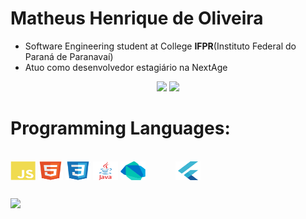 
# Matheus Henrique de Oliveira
<ul>
  <li><a>Software Engineering student at College <b>IFPR</b>(Instituto Federal do Paraná de Paranavaí)</a></li>
  <li><a>Atuo como desenvolvedor estagiário na NextAge</a></li>
</ul>
<div align="center">
  <a href="https://github.com/Mthws167"></a>
  <img height="180em" src="https://github-readme-stats.vercel.app/api?username=Mthws167&show_icons=true&theme=dark&include_all_commits=true&count_private=true"/>
  <img height="180em" src="https://github-readme-stats.vercel.app/api/top-langs/?username=Mthws167&layout=compact&langs_count=7&theme=dark"/>
</div>

# Programming Languages:
<div style="display: inline_block"><br>
 
  <img align="center" alt="Mthws-Js" height="30" width="40" src="https://raw.githubusercontent.com/devicons/devicon/master/icons/javascript/javascript-plain.svg">
  <img align="center" alt="Mthws-HTML" height="30" width="40" src="https://raw.githubusercontent.com/devicons/devicon/master/icons/html5/html5-original.svg">
  <img align="center" alt="Mthws-CSS" height="30" width="40" src="https://raw.githubusercontent.com/devicons/devicon/master/icons/css3/css3-original.svg">
  <img align="center" alt="Mthws-Java" height="30" width="40" src="https://github.com/devicons/devicon/blob/master/icons/java/java-original-wordmark.svg">
  <img align="center" alt="Mthws-Dart" height="30" width="40" src="https://github.com/devicons/devicon/blob/master/icons/dart/dart-original.svg">
  <img align="center" alt="" heigth="30" width="40" src"https://github.com/devicons/devicon/blob/master/icons/spring/spring-original.svg">
  <img align="center" alt="Mthws-Flutter" height="30" width="40" src="https://github.com/devicons/devicon/blob/master/icons/flutter/flutter-original.svg">
</div>
  
  ##
 
<div> 
  <a href="https://br.linkedin.com/in/matheus-henrique-de-oliveira-33333b229" target="_blank"><img src="https://img.shields.io/badge/-LinkedIn-%230077B5?style=for-the-badge&logo=linkedin&logoColor=white" target="_blank"></a> 
</div>
